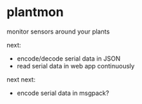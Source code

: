 # plantmon
monitor sensors around your plants

next:
* encode/decode serial data in JSON
* read serial data in web app continuously

next next:
* encode serial data in msgpack?
